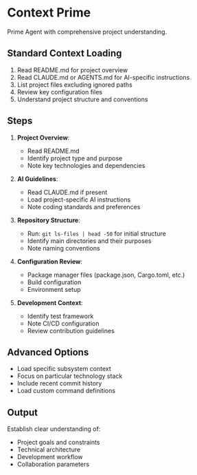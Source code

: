 # Context Prime

Prime Agent with comprehensive project understanding.

## Standard Context Loading

1. Read README.md for project overview
2. Read CLAUDE.md or AGENTS.md for AI-specific instructions
3. List project files excluding ignored paths
4. Review key configuration files
5. Understand project structure and conventions

## Steps

1. **Project Overview**:
   - Read README.md
   - Identify project type and purpose
   - Note key technologies and dependencies

2. **AI Guidelines**:
   - Read CLAUDE.md if present
   - Load project-specific AI instructions
   - Note coding standards and preferences

3. **Repository Structure**:
   - Run: `git ls-files | head -50` for initial structure
   - Identify main directories and their purposes
   - Note naming conventions

4. **Configuration Review**:
   - Package manager files (package.json, Cargo.toml, etc.)
   - Build configuration
   - Environment setup

5. **Development Context**:
   - Identify test framework
   - Note CI/CD configuration
   - Review contribution guidelines

## Advanced Options

- Load specific subsystem context
- Focus on particular technology stack
- Include recent commit history
- Load custom command definitions

## Output

Establish clear understanding of:

- Project goals and constraints
- Technical architecture
- Development workflow
- Collaboration parameters
